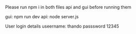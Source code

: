 Please run npm i in both files api and gui before running them

gui: npm run dev
api: node server.js


User login details
useername: thando
passsword 12345
